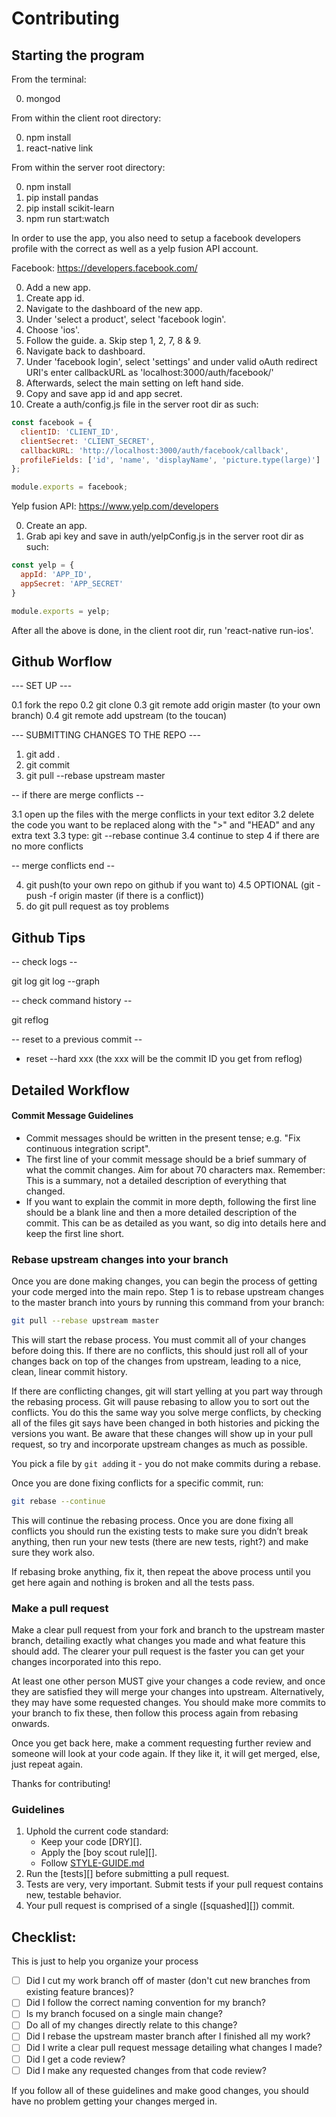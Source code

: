 # Contributing


## Starting the program

From the terminal:

0. mongod

From within the client root directory:

0. npm install
1. react-native link

From within the server root directory:

0. npm install
1. pip install pandas
2. pip install scikit-learn
3. npm run start:watch

In order to use the app, you also need to setup a facebook developers profile with the correct as well as a yelp fusion API account.

Facebook: https://developers.facebook.com/

0. Add a new app.
1. Create app id.
2. Navigate to the dashboard of the new app.
3. Under 'select a product', select 'facebook login'.
4. Choose 'ios'.
5. Follow the guide.
  a. Skip step 1, 2, 7, 8 & 9.
6. Navigate back to dashboard.
7. Under 'facebook login', select 'settings' and under valid oAuth redirect URI's enter callbackURL as 'localhost:3000/auth/facebook/'
8. Afterwards, select the main setting on left hand side.
9. Copy and save app id and app secret.
10. Create a auth/config.js file in the server root dir as such:
``` javascript
const facebook = {
  clientID: 'CLIENT_ID',
  clientSecret: 'CLIENT_SECRET',
  callbackURL: 'http://localhost:3000/auth/facebook/callback',
  profileFields: ['id', 'name', 'displayName', 'picture.type(large)']
};

module.exports = facebook;
```

Yelp fusion API: https://www.yelp.com/developers

0. Create an app.
1. Grab api key and save in auth/yelpConfig.js in the server root dir as such:
``` javascript
const yelp = {
  appId: 'APP_ID',
  appSecret: 'APP_SECRET'
}

module.exports = yelp;
```


After all the above is done, in the client root dir, run 'react-native run-ios'.

## Github Worflow

--- SET UP ---

0.1 fork the repo
0.2 git clone
0.3 git remote add origin master (to your own branch)
0.4 git remote add upstream (to the toucan)

--- SUBMITTING CHANGES TO THE REPO ---

1. git add .
2. git commit
3. git pull --rebase upstream master

-- if there are merge conflicts --

3.1 open up the files with the merge conflicts in your text editor
3.2 delete the code you want to be replaced along with the ">" and "HEAD" and any extra text
3.3 type: git --rebase continue
3.4 continue to step 4 if there are no more conflicts

-- merge conflicts end --

4. git push(to your own repo on github if you want to)
4.5 OPTIONAL (git -push -f origin master (if there is a conflict))
5. do git pull request  as toy problems


## Github Tips

-- check logs --

git log
git log --graph

-- check command history --

git reflog

-- reset to a previous commit --

- reset --hard xxx
(the xxx will be the commit ID you get from reflog)

## Detailed Workflow

#### Commit Message Guidelines

- Commit messages should be written in the present tense; e.g. "Fix continuous
  integration script".
- The first line of your commit message should be a brief summary of what the
  commit changes. Aim for about 70 characters max. Remember: This is a summary,
  not a detailed description of everything that changed.
- If you want to explain the commit in more depth, following the first line should
  be a blank line and then a more detailed description of the commit. This can be
  as detailed as you want, so dig into details here and keep the first line short.

### Rebase upstream changes into your branch

Once you are done making changes, you can begin the process of getting
your code merged into the main repo. Step 1 is to rebase upstream
changes to the master branch into yours by running this command
from your branch:

```bash
git pull --rebase upstream master
```

This will start the rebase process. You must commit all of your changes
before doing this. If there are no conflicts, this should just roll all
of your changes back on top of the changes from upstream, leading to a
nice, clean, linear commit history.

If there are conflicting changes, git will start yelling at you part way
through the rebasing process. Git will pause rebasing to allow you to sort
out the conflicts. You do this the same way you solve merge conflicts,
by checking all of the files git says have been changed in both histories
and picking the versions you want. Be aware that these changes will show
up in your pull request, so try and incorporate upstream changes as much
as possible.

You pick a file by `git add`ing it - you do not make commits during a
rebase.

Once you are done fixing conflicts for a specific commit, run:

```bash
git rebase --continue
```

This will continue the rebasing process. Once you are done fixing all
conflicts you should run the existing tests to make sure you didn’t break
anything, then run your new tests (there are new tests, right?) and
make sure they work also.

If rebasing broke anything, fix it, then repeat the above process until
you get here again and nothing is broken and all the tests pass.

### Make a pull request

Make a clear pull request from your fork and branch to the upstream master
branch, detailing exactly what changes you made and what feature this
should add. The clearer your pull request is the faster you can get
your changes incorporated into this repo.

At least one other person MUST give your changes a code review, and once
they are satisfied they will merge your changes into upstream. Alternatively,
they may have some requested changes. You should make more commits to your
branch to fix these, then follow this process again from rebasing onwards.

Once you get back here, make a comment requesting further review and
someone will look at your code again. If they like it, it will get merged,
else, just repeat again.

Thanks for contributing!

### Guidelines

1. Uphold the current code standard:
    - Keep your code [DRY][].
    - Apply the [boy scout rule][].
    - Follow [STYLE-GUIDE.md](STYLE-GUIDE.md)
1. Run the [tests][] before submitting a pull request.
1. Tests are very, very important. Submit tests if your pull request contains
   new, testable behavior.
1. Your pull request is comprised of a single ([squashed][]) commit.

## Checklist:

This is just to help you organize your process

- [ ] Did I cut my work branch off of master (don't cut new branches from existing feature brances)?
- [ ] Did I follow the correct naming convention for my branch?
- [ ] Is my branch focused on a single main change?
 - [ ] Do all of my changes directly relate to this change?
- [ ] Did I rebase the upstream master branch after I finished all my
  work?
- [ ] Did I write a clear pull request message detailing what changes I made?
- [ ] Did I get a code review?
 - [ ] Did I make any requested changes from that code review?

If you follow all of these guidelines and make good changes, you should have
no problem getting your changes merged in.


<!-- Links -->
[style guide]: https://github.com/reactorcore/style-guide
[n-queens]: https://github.com/reactorcore/n-queens
[Underbar]: https://github.com/reactorcore/underbar
[curriculum workflow diagram]: http://i.imgur.com/p0e4tQK.png
[cons of merge]: https://f.cloud.github.com/assets/1577682/1458274/1391ac28-435e-11e3-88b6-69c85029c978.png
[Bookstrap]: https://github.com/reactorcore/bookstrap
[Taser]: https://github.com/reactorcore/bookstrap
[tools workflow diagram]: http://i.imgur.com/kzlrDj7.png
[Git Flow]: http://nvie.com/posts/a-successful-git-branching-model/
[GitHub Flow]: http://scottchacon.com/2011/08/31/github-flow.html
[Squash]: http://gitready.com/advanced/2009/02/10/squashing-commits-with-rebase.html


